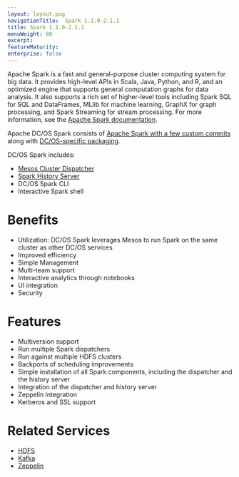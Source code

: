 ```yaml
---
layout: layout.pug
navigationTitle:  Spark 1.1.0-2.1.1
title: Spark 1.1.0-2.1.1
menuWeight: 60
excerpt:
featureMaturity:
enterprise: false
---
```


<!-- This source repo for this topic is https://github.com/mesosphere/spark-build -->


Apache Spark is a fast and general-purpose cluster computing system for big data. It provides high-level APIs in Scala, Java, Python, and R, and an optimized engine that supports general computation graphs for data analysis. It also supports a rich set of higher-level tools including Spark SQL for SQL and DataFrames, MLlib for machine learning, GraphX for graph processing, and Spark Streaming for stream processing. For more information, see the [Apache Spark documentation][1].

Apache DC/OS Spark consists of [Apache Spark with a few custom commits][17] along with [DC/OS-specific packaging][18].

DC/OS Spark includes:

*   [Mesos Cluster Dispatcher][2]
*   [Spark History Server][3]
*   DC/OS Spark CLI
*   Interactive Spark shell

# Benefits

*   Utilization: DC/OS Spark leverages Mesos to run Spark on the same cluster as other DC/OS services
*   Improved efficiency
*   Simple Management
*   Multi-team support
*   Interactive analytics through notebooks
*   UI integration
*   Security

# Features

*   Multiversion support
*   Run multiple Spark dispatchers
*   Run against multiple HDFS clusters
*   Backports of scheduling improvements
*   Simple installation of all Spark components, including the dispatcher and the history server
*   Integration of the dispatcher and history server
*   Zeppelin integration
*   Kerberos and SSL support

# Related Services

*   [HDFS][4]
*   [Kafka][5]
*   [Zeppelin][6]

 [1]: http://spark.apache.org/documentation.html
 [2]: http://spark.apache.org/docs/latest/running-on-mesos.html#cluster-mode
 [3]: http://spark.apache.org/docs/latest/monitoring.html#viewing-after-the-fact
 [4]: /services/hdfs/
 [5]: /services/kafka/
 [6]: https://zeppelin.incubator.apache.org/
 [17]: https://github.com/mesosphere/spark
 [18]: https://github.com/mesosphere/spark-build
